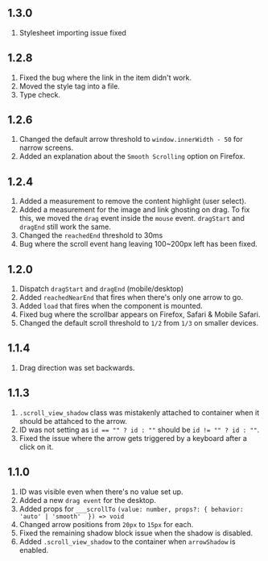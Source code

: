 ## 1.3.0

1. Stylesheet importing issue fixed

## 1.2.8

1. Fixed the bug where the link in the item didn't work.
2. Moved the style tag into a file.
3. Type check.

## 1.2.6

1. Changed the default arrow threshold to `window.innerWidth - 50` for narrow screens.
2. Added an explanation about the `Smooth Scrolling` option on Firefox.

## 1.2.4

1. Added a measurement to remove the content highlight (user select).
2. Added a measurement for the image and link ghosting on drag. To fix this, we moved the `drag` event inside the `mouse` event. `dragStart` and `dragEnd` still work the same.
3. Changed the `reachedEnd` threshold to 30ms
4. Bug where the scroll event hang leaving 100~200px left has been fixed.

## 1.2.0

1. Dispatch `dragStart` and `dragEnd` (mobile/desktop)
2. Added `reachedNearEnd` that fires when there's only one arrow to go.
3. Added `load` that fires when the component is mounted.
4. Fixed bug where the scrollbar appears on Firefox, Safari & Mobile Safari.
5. Changed the default scroll threshold to `1/2` from `1/3` on smaller devices.


## 1.1.4

1. Drag direction was set backwards.

## 1.1.3

1. `.scroll_view_shadow` class was mistakenly attached to container when it should be attahced to the arrow.
2. ID was not setting as `id == "" ? id : ""` should be `id != "" ? id : ""`.
3. Fixed the issue where the arrow gets triggered by a keyboard after a click on it.

## 1.1.0

1. ID was visible even when there's no value set up.
2. Added a new `drag event` for the desktop.
3. Added props for `___scrollTo` `(value: number, props?: { behavior: 'auto' | 'smooth'  }) => void`
4. Changed arrow positions from `20px` to `15px` for each.
5. Fixed the remaining shadow block issue when the shadow is disabled.
6. Added `.scroll_view_shadow` to the container when `arrowShadow` is enabled.
